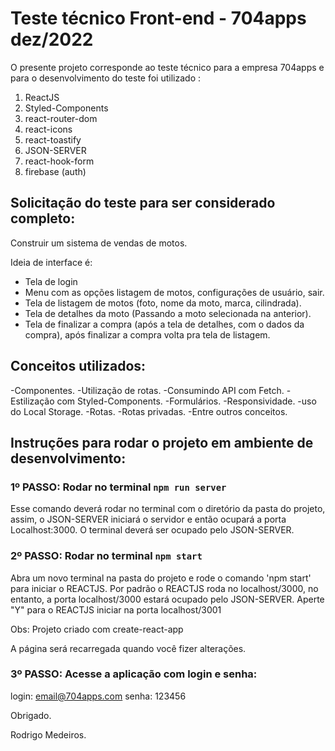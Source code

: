 # Teste técnico Front-end - 704apps dez/2022

O presente projeto corresponde ao teste técnico para a empresa 704apps e para o desenvolvimento do teste foi utilizado :

1. ReactJS
2. Styled-Components
3. react-router-dom
4. react-icons
5. react-toastify
6. JSON-SERVER
7. react-hook-form
8. firebase (auth)

## Solicitação do teste para ser considerado completo:

Construir um sistema de vendas de motos.

Ideia de interface é:

- Tela de login
- Menu com as opções listagem de motos, configurações de usuário, sair.
- Tela de listagem de motos (foto, nome da moto, marca, cilindrada).
- Tela de detalhes da moto (Passando a moto selecionada na anterior).
- Tela de finalizar a compra (após a tela de detalhes, com o dados da compra), após finalizar a compra volta pra tela de listagem.

## Conceitos utilizados:

-Componentes.
-Utilização de rotas.
-Consumindo API com Fetch.
-Estilização com Styled-Components.
-Formulários.
-Responsividade.
-uso do Local Storage.
-Rotas.
-Rotas privadas.
-Entre outros conceitos.

## Instruções para rodar o projeto em ambiente de desenvolvimento:

### 1º PASSO: Rodar no terminal `npm run server`

Esse comando deverá rodar no terminal com o diretório da pasta do projeto, assim, o JSON-SERVER iniciará o servidor e então ocupará
a porta Localhost:3000. O terminal deverá ser ocupado pelo JSON-SERVER.

### 2º PASSO: Rodar no terminal `npm start`

Abra um novo terminal na pasta do projeto e rode o comando 'npm start' para iniciar o REACTJS. Por padrão o REACTJS roda no localhost/3000,
no entanto, a porta localhost/3000 estará ocupado pelo JSON-SERVER. Aperte "Y" para o REACTJS iniciar na porta localhost/3001

Obs: Projeto criado com create-react-app

A página será recarregada quando você fizer alterações.

### 3º PASSO: Acesse a aplicação com login e senha:

login: email@704apps.com
senha: 123456

Obrigado.

Rodrigo Medeiros.

